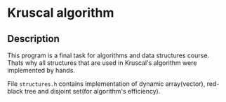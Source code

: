 # Kruscal algorithm

## Description
This program is a final task for algorithms and data structures course. <br />
Thats why all structures that are used in Kruscal's algorithm were implemented by hands. <br />

File `structures.h` contains implementation of dynamic array(vector), red-black tree and disjoint set(for algorithm's efficiency).
